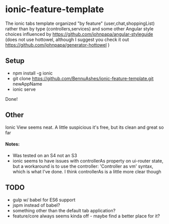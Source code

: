 # ionic-feature-template
The ionic tabs template organized "by feature" (user,chat,shoppingList) rather than by type (controllers,services) and some other Angular style choices influenced by https://github.com/johnpapa/angular-styleguide (does not use hottowel, although I suggest you check it out https://github.com/johnpapa/generator-hottowel )

## Setup
* npm install -g ionic
* git clone https://github.com/BennuAshes/ionic-feature-template.git newAppName
* ionic serve

Done!

## Other
Ionic View seems neat. A little suspicious it's free, but its clean and great so far

#### Notes: 
* Was tested on an S4 not an S3
* ionic seems to have issues with controllerAs property on ui-router state, but a workaround is to use the controller: 'Controller as vm' syntax, which is what I've done. I think controllerAs is a little more clear though


## TODO
* gulp w/ babel for ES6 support
* jspm instead of babel?
* something other than the default tab application?
* feature/core always seems kinda off - maybe find a better place for it?
